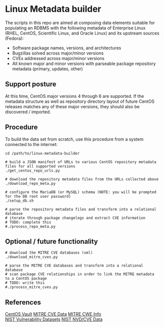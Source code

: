 # Linux Metadata builder

The scripts in this repo are aimed at composing data elements suitable for populating an RDBMS with the following metadata 
of Enterprise Linux (RHEL, CentOS, Scientific Linux, and Oracle Linux) and its upstream sources (Fedora):

- Software package names, versions, and architectures
- Bugzillas solved across major/minor versions
- CVEs addressed across major/minor versions
- All known major and minor versions with parseable package repository metadata (primary, updates, other)

## Support posture

At this time, CentOS major versions 4 through 6 are supported.
If the metadata structure as well as repository directory layout of future CentOS 
releases matches any of these major versions, they should also be discovered / imported.

## Procedure

To build the data set from scratch, use this procedure from a system connected to the internet:

```console
cd /path/to/linux-metadata-builder

# build a JSON manifest of URLs to various CentOS repository metadata files for all supported versions
./get_centos_repo_urls.py

# download the repository metadata files from the URLs collected above
./download_repo_meta.py

# configure the MariaDB (or MySQL) schema (NOTE: you will be prompted for the DB root user password)
./setup_db.sh

# parse the repository metadata files and transform into a relational database
# iterate through package changelogs and extract CVE information
# TODO: complete this
#./process_repo_meta.py
```

## Optional / future functionality

```console
# download the MITRE CVE databases (xml)
./download_mitre_cves.py

# parse the MITRE CVE databases and transform into a relational database
# scan package CVE relationships in order to link the MITRE metadata to a CentOS package
# TODO: write this
#./process_mitre_cves.py

```


## References

[CentOS Vault](http://vault.centos.org/)
[MITRE CVE Data](https://cve.mitre.org/data/downloads/)
[MITRE CWE Info](http://cwe.mitre.org/data/index.html)\
[NIST Vulnerability Datasets](http://nvd.nist.gov/)
[NIST NVD/CVE Data](http://nvd.nist.gov/download.cfm#CVE_FEED)
